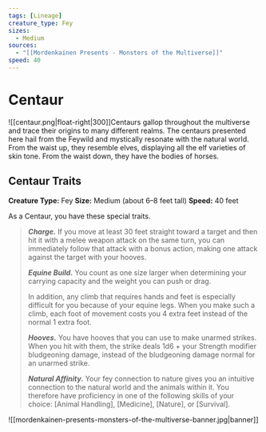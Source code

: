 ```yaml
---
tags: [Lineage]
creature_type: Fey
sizes:
  - Medium
sources:
  - "[[Mordenkainen Presents - Monsters of the Multiverse]]"
speed: 40
---
```

# Centaur
![[centaur.png|float-right|300]]Centaurs gallop throughout the multiverse and trace their origins to many different realms. The centaurs presented here hail from the Feywild and mystically resonate with the natural world. From the waist up, they resemble elves, displaying all the elf varieties of skin tone. From the waist down, they have the bodies of horses.
## Centaur Traits
**Creature Type:** Fey
**Size:** Medium (about 6–8 feet tall)
**Speed:** 40 feet

As a Centaur, you have these special traits.
>**_Charge._** If you move at least 30 feet straight toward a target and then hit it with a melee weapon attack on the same turn, you can immediately follow that attack with a bonus action, making one attack against the target with your hooves.
>
>**_Equine Build._** You count as one size larger when determining your carrying capacity and the weight you can push or drag.
>
>In addition, any climb that requires hands and feet is especially difficult for you because of your equine legs. When you make such a climb, each foot of movement costs you 4 extra feet instead of the normal 1 extra foot.
>
>**_Hooves._** You have hooves that you can use to make unarmed strikes. When you hit with them, the strike deals 1d6 + your Strength modifier bludgeoning damage, instead of the bludgeoning damage normal for an unarmed strike.
>
>**_Natural Affinity._** Your fey connection to nature gives you an intuitive connection to the natural world and the animals within it. You therefore have proficiency in one of the following skills of your choice: [Animal Handling], [Medicine], [Nature], or [Survival].

![[mordenkainen-presents-monsters-of-the-multiverse-banner.jpg|banner]]